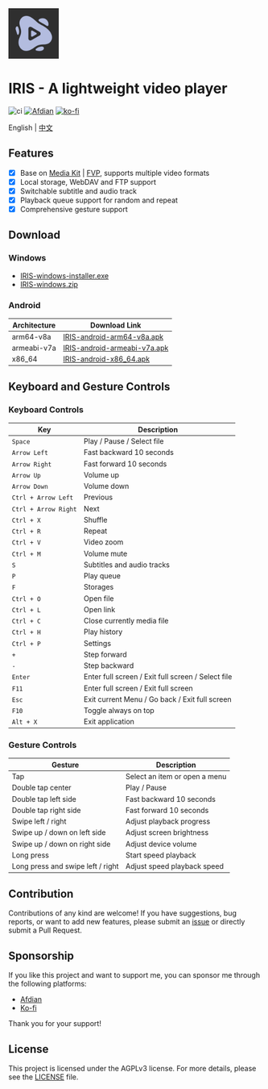 <img height="100px" width="100px" alt="icon" src="./assets/images/icon.png"/>

# IRIS - A lightweight video player

![ci](https://github.com/nini22P/iris/actions/workflows/ci.yml/badge.svg)
<a href="https://afdian.com/a/nini22P"><img alt="Afdian" style="height: 30px;" src="https://pic1.afdiancdn.com/static/img/welcome/button-sponsorme.png"></a>
[![ko-fi](https://ko-fi.com/img/githubbutton_sm.svg)](https://ko-fi.com/nini22p)

English | [中文](./README_CN.md)

## Features

- [X] Base on [Media Kit](https://github.com/media-kit/media-kit) | [FVP](https://github.com/wang-bin/fvp), supports multiple video formats
- [X] Local storage, WebDAV and FTP support
- [X] Switchable subtitle and audio track
- [X] Playback queue support for random and repeat
- [X] Comprehensive gesture support

## Download

### Windows

- [IRIS-windows-installer.exe](https://github.com/nini22P/iris/releases/latest/download/IRIS-windows-installer.exe)
- [IRIS-windows.zip](https://github.com/nini22P/iris/releases/latest/download/IRIS-windows.zip)

### Android

| Architecture | Download Link                                                                                                      |
| ------------ | ------------------------------------------------------------------------------------------------------------------ |
| arm64-v8a    | [IRIS-android-arm64-v8a.apk](https://github.com/nini22P/iris/releases/latest/download/IRIS-android-arm64-v8a.apk)     |
| armeabi-v7a  | [IRIS-android-armeabi-v7a.apk](https://github.com/nini22P/iris/releases/latest/download/IRIS-android-armeabi-v7a.apk) |
| x86_64       | [IRIS-android-x86_64.apk](https://github.com/nini22P/iris/releases/latest/download/IRIS-android-x86_64.apk)           |

## Keyboard and Gesture Controls

### Keyboard Controls

| Key                    | Description                                        |
| ---------------------- | -------------------------------------------------- |
| `Space`              | Play / Pause / Select file                         |
| `Arrow Left`         | Fast backward 10 seconds                           |
| `Arrow Right`        | Fast forward 10 seconds                            |
| `Arrow Up`           | Volume up                                          |
| `Arrow Down`         | Volume down                                        |
| `Ctrl + Arrow Left`  | Previous                                           |
| `Ctrl + Arrow Right` | Next                                               |
| `Ctrl + X`           | Shuffle                                            |
| `Ctrl + R`           | Repeat                                             |
| `Ctrl + V`           | Video zoom                                         |
| `Ctrl + M`           | Volume mute                                        |
| `S`                  | Subtitles and audio tracks                         |
| `P`                  | Play queue                                         |
| `F`                  | Storages                                           |
| `Ctrl + O`           | Open file                                          |
| `Ctrl + L`           | Open link                                          |
| `Ctrl + C`           | Close currently media file                         |
| `Ctrl + H`           | Play history                                       |
| `Ctrl + P`           | Settings                                           |
| `+`                  | Step forward                                       |
| `-`                  | Step backward                                      |
| `Enter`              | Enter full screen / Exit full screen / Select file |
| `F11`                | Enter full screen / Exit full screen               |
| `Esc`                | Exit current Menu / Go back / Exit full screen     |
| `F10`                | Toggle always on top                               |
| `Alt + X`            | Exit application                                   |

### Gesture Controls

| Gesture                           | Description                   |
| --------------------------------- | ----------------------------- |
| Tap                               | Select an item or open a menu |
| Double tap center                 | Play / Pause                  |
| Double tap left side              | Fast backward 10 seconds      |
| Double tap right side             | Fast forward 10 seconds       |
| Swipe left / right                | Adjust playback progress      |
| Swipe up / down on left side      | Adjust screen brightness      |
| Swipe up / down on right side     | Adjust device volume          |
| Long press                        | Start speed playback          |
| Long press and swipe left / right | Adjust speed playback speed   |

## Contribution

Contributions of any kind are welcome! If you have suggestions, bug reports, or want to add new features, please submit an [issue](https://github.com/nini22P/iris/issues) or directly submit a Pull Request.

## Sponsorship

If you like this project and want to support me, you can sponsor me through the following platforms:

- [Afdian](https://afdian.com/a/nini22P)
- [Ko-fi](https://ko-fi.com/nini22p)

Thank you for your support!

## License

This project is licensed under the AGPLv3 license. For more details, please see the [LICENSE](./LICENSE) file.
